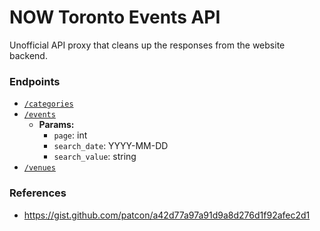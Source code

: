 # NOW Toronto Events API

Unofficial API proxy that cleans up the responses from the website
backend.

### Endpoints

* [`/categories`](https://now-toronto-events-api.herokuapp.com/categories)
* [`/events`](https://now-toronto-events-api.herokuapp.com/events)
  * **Params:**
    * `page`: int
    * `search_date`: YYYY-MM-DD
    * `search_value`: string
* [`/venues`](https://now-toronto-events-api.herokuapp.com/venues)

### References

* https://gist.github.com/patcon/a42d77a97a91d9a8d276d1f92afec2d1
